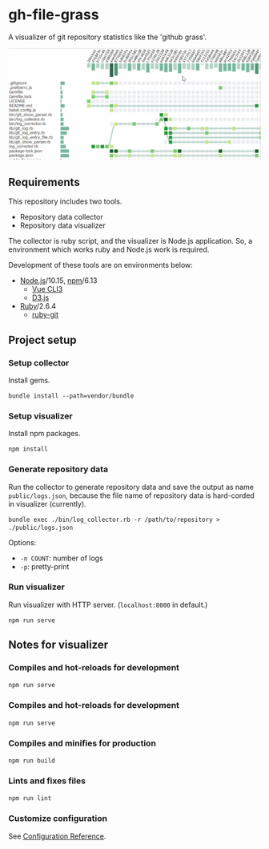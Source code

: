 # gh-file-grass

A visualizer of git repository statistics like the 'github grass'.

![Demo](./public/demo01c.gif)

## Requirements

This repository includes two tools.
* Repository data collector
* Repository data visualizer

The collector is ruby script,
and the visualizer is Node.js application.
So, a environment which works ruby and Node.js work is required.

Development of these tools are on environments below:
* [Node.js](https://nodejs.org/)\/10.15, [npm](https://www.npmjs.com/)\/6.13
  * [Vue CLI3](https://cli.vuejs.org/)
  * [D3.js](https://d3js.org/)
* [Ruby](https://www.ruby-lang.org/)\/2.6.4
  * [ruby-git](https://github.com/ruby-git/ruby-git)

## Project setup

### Setup collector

Install gems.
```
bundle install --path=vendor/bundle
```

### Setup visualizer

Install npm packages.
```
npm install
```

### Generate repository data

Run the collector to generate repository data and save the output as name `public/logs.json`,
because the file name of repository data is hard-corded in visualizer (currently).
```
bundle exec ./bin/log_collector.rb -r /path/to/repository > ./public/logs.json
```

Options:
* `-n COUNT`: number of logs
* `-p`: pretty-print

### Run visualizer

Run visualizer with HTTP server. (`localhost:8000` in default.)
```
npm run serve
```

## Notes for visualizer

### Compiles and hot-reloads for development
```
npm run serve
```

### Compiles and hot-reloads for development
```
npm run serve
```

### Compiles and minifies for production
```
npm run build
```

### Lints and fixes files
```
npm run lint
```

### Customize configuration
See [Configuration Reference](https://cli.vuejs.org/config/).
